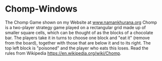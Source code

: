 # Chomp-Windows
The Chomp Game shown on my Website at www.namankhurana.org
Chomp is a two-player strategy game played on a rectangular grid made up of smaller square cells, which can be thought of as the blocks of a chocolate bar. The players take it in turns to choose one block and "eat it" (remove from the board), together with those that are below it and to its right. The top left block is "poisoned" and the player who eats this loses. Read the rules from Wikipedia https://en.wikipedia.org/wiki/Chomp.

